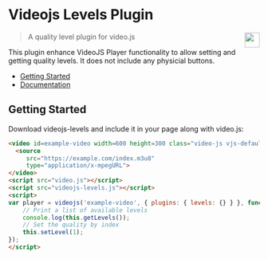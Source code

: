 # Videojs Levels Plugin

<img align="right" height="30" src="http://www.srgssr.ch/fileadmin/templates/images/SRGLogo.gif">

> A quality level plugin for video.js

This plugin enhance VideoJS Player functionality to allow setting and getting quality levels. It does not
include any physicial buttons.

- [Getting Started](#getting-started)
- [Documentation](#documentation)

## Getting Started

Download videojs-levels and include it in your page along with video.js:

```html
<video id=example-video width=600 height=300 class="video-js vjs-default-skin" controls>
  <source
     src="https://example.com/index.m3u8"
     type="application/x-mpegURL">
</video>
<script src="video.js"></script>
<script src="videojs-levels.js"></script>
<script>
var player = videojs('example-video', { plugins: { levels: {} } }, function() {
    // Print a list of available levels
    console.log(this.getLevels());
    // Set the quality by index
    this.setLevel(1);
});
</script>
```

